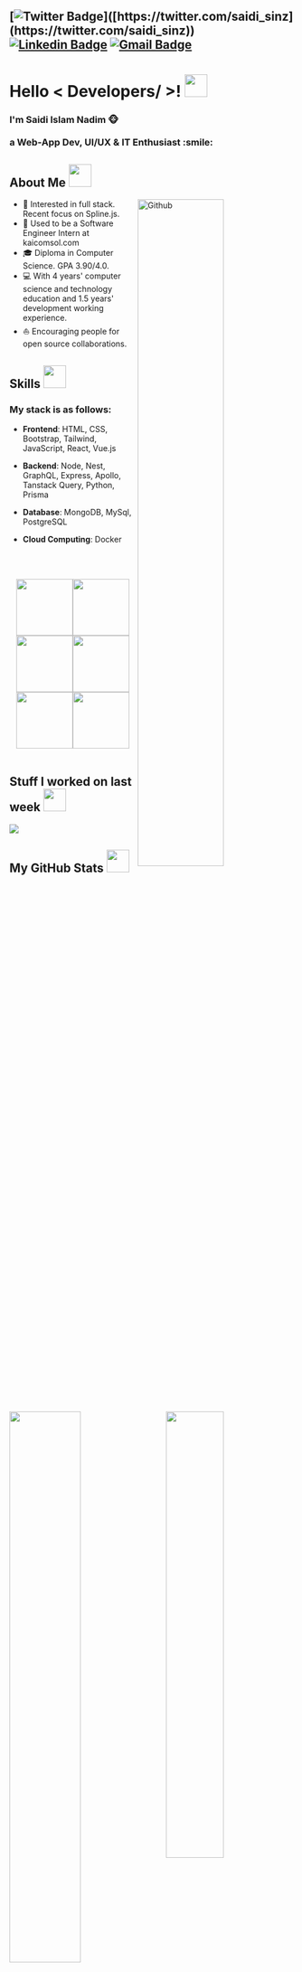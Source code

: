 <!-- Hi there! Feel free to make this your own but don't use my data. Attributions are welcomed --> 

[![Twitter Badge](https://img.shields.io/badge/-@saidi_sinz-1ca0f1?style=flat-square&labelColor=1ca0f1&logo=twitter&logoColor=white&link=[https://twitter.com/saidi_sinz](https://twitter.com/saidi_sinz))]([https://twitter.com/saidi_sinz](https://twitter.com/saidi_sinz)) [![Linkedin Badge](https://img.shields.io/badge/-sinnerd-blue?style=flat-square&logo=Linkedin&logoColor=white&link=https://www.linkedin.com/in/sinnerd/)](https://www.linkedin.com/in/sinnerd/)
[![Gmail Badge](https://img.shields.io/badge/-saidiislam05@gmail.com-c14438?style=flat-square&logo=Gmail&logoColor=white&link=mailto:pranjalbhardwaj@ieee.org)](mailto:saidiislam05@gmail.com)
---
<h1> Hello < Developers/ >! <img src = "https://raw.githubusercontent.com/MartinHeinz/MartinHeinz/master/wave.gif" width = "40"> </h1>
<!-- <img src="https://github.com/halfrost/halfrost/blob/master/icons/header_1.png" /> -->
<div size='20px'><h3>I'm Saidi Islam Nadim 🐵 <br><br>a Web-App Dev, UI/UX & IT Enthusiast :smile:</h3> 
</div>

<h2> About Me <img height="40" src="https://raw.githubusercontent.com/innng/innng/master/assets/kyubey.gif"/></h2>

<img width="55%" align="right" alt="Github" src="https://raw.githubusercontent.com/onimur/.github/master/.resources/git-header.svg" />

* 🧐   Interested in full stack. Recent focus on Spline.js.
* 💼   Used to be a Software Engineer Intern at kaicomsol.com
* 🎓   Diploma in Computer Science. GPA 3.90/4.0.
* 💻   With 4 years' computer science and technology education and 1.5 years' development working experience.
* ⛵   Encouraging people for open source collaborations.


<h2> Skills <img src = "https://media2.giphy.com/media/QssGEmpkyEOhBCb7e1/giphy.gif?cid=ecf05e47a0n3gi1bfqntqmob8g9aid1oyj2wr3ds3mg700bl&rid=giphy.gif" width = "40"> </h2>
  <h3>My stack is as follows:</h3>
  
* **Frontend**: HTML, CSS, Bootstrap, Tailwind, JavaScript, React, Vue.js
* **Backend**: Node, Nest, GraphQL, Express, Apollo, Tanstack Query, Python, Prisma
* **Database**: MongoDB, MySql, PostgreSQL
* **Cloud Computing**: Docker

  <br><br>
<p align="center">
  <img src="https://media3.giphy.com/media/ln7z2eWriiQAllfVcn/200w.webp" width="100"><img src="https://i.giphy.com/media/LMt9638dO8dftAjtco/200.webp" width="100"><img src="https://i.giphy.com/media/eNAsjO55tPbgaor7ma/200w.webp" width="100"><img src="https://i.giphy.com/media/VgGthkhUvGgOit7Y9i/200.webp" width="100"><img src="https://i.giphy.com/media/KzJkzjggfGN5Py6nkT/200.webp" width="100"><img src="https://i.giphy.com/media/IdyAQJVN2kVPNUrojM/200.webp" width="100"><br><br>
</p>

<h2> Stuff I worked on last week  <img src = "https://media1.giphy.com/media/JZ40cnfnN11KycrvMF/giphy.gif?cid=ecf05e47a0n3gi1bfqntqmob8g9aid1oyj2wr3ds3mg700bl&rid=giphy.gif" width = "40"> </h2>
<a href="https://github.com/anuraghazra/github-readme-stats">
<img align="center" src="https://github-readme-stats.vercel.app/api/wakatime?username=@saidiislam&compact=True"/>
</a>
<br>

<h2> My GitHub Stats <img src='https://media1.giphy.com/media/du3J3cXyzhj75IOgvA/giphy.gif?cid=ecf05e47x2g034i9pzwtzzsd3xgg2w9nr94t4tflbbgo3008&rid=giphy.gif' width = "40"> </h2>
<br/>

<!-- <table style="border: none; width: 100%;"><tr style="border: none;"><td valign="center" width="50%" border: none style="border: none;">

<img src="https://github-readme-stats.vercel.app/api?username=saidiislam&show_icons=true&count_private=true&hide_border=true" align="left" style="width: 100%" />

</td><td valign="center" width="50%" style="border: none;">

<img src="https://github-readme-stats.vercel.app/api/top-langs/?username=saidiislam&hide_border=true&layout=compact" align="left" style="width: 100%" />

</td></tr></table>  
 -->


<img src="https://github-readme-stats.vercel.app/api/top-langs/?username=saidiislam&hide_border=true&layout=compact" style="width: 45%" align="right"/>
  <img src="https://github-readme-stats.vercel.app/api?username=saidiislam&show_icons=true&count_private=true&hide_border=true" style="width: 50%" />

  
<p align='center'>

![visitors](https://visitor-badge.glitch.me/badge?page_id=Saidiislam.Saidiislam)

</p>



